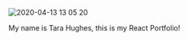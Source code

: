 ![2020-04-13 13 05 20](https://user-images.githubusercontent.com/59029999/79146137-81cd6500-7d87-11ea-8855-0b77647c9d77.gif)

My name is Tara Hughes, this is my React Portfolio! 

